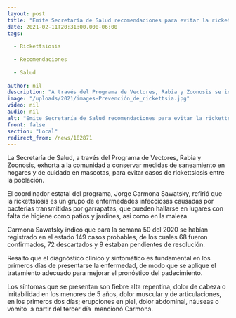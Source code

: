 ```yaml
---
layout: post
title: "Emite Secretaría de Salud recomendaciones para evitar la rickettsiosis"
date: 2021-02-11T20:31:00.000-06:00
tags:
  
  - Rickettsiosis
  
  - Recomendaciones
  
  - Salud
  
author: nil
description: "A través del Programa de Vectores, Rabia y Zoonosis se invita a la población a mantener medidas de limpieza en casa y de cuidado en mascotas"
image: "/uploads/2021/images-Prevención_de_rickettsia.jpg"
video: nil
audio: nil
alt: "Emite Secretaría de Salud recomendaciones para evitar la rickettsiosis"
front: false
section: "Local"
redirect_from: /news/182871
---
```


La Secretaría de Salud, a través del Programa de Vectores, Rabia y Zoonosis, exhorta a la comunidad a conservar medidas de saneamiento en hogares y de cuidado en mascotas, para evitar casos de rickettsiosis entre la población.

El coordinador estatal del programa, Jorge Carmona Sawatsky, refirió que la rickettsiosis es un grupo de enfermedades infecciosas causadas por bacterias transmitidas por garrapatas, que pueden hallarse en lugares con falta de higiene como patios y jardines, así como en la maleza.

Carmona Sawatsky indicó que para la semana 50 del 2020 se habían registrado en el estado 149 casos probables, de los cuales 68 fueron confirmados, 72 descartados y 9 estaban pendientes de resolución.

Resaltó que el diagnóstico clínico y sintomático es fundamental en los primeros días de presentarse la enfermedad, de modo que se aplique el tratamiento adecuado para mejorar el pronóstico del padecimiento.
 
Los síntomas que se presentan son fiebre alta repentina, dolor de cabeza o irritabilidad en los menores de 5 años, dolor muscular y de articulaciones, en los primeros dos días; erupciones en piel, dolor abdominal, náuseas o vómito, a partir del tercer día, mencionó Carmona.

Afirmó que también debe considerarse los siguientes factores: mordedura de garrapatas en las dos semanas anteriores, habitar o haber visitado espacios con este tipo de parásito, así como residir en zonas con transmisión de rickettsiosis.

Por lo anterior, se recomienda llevar a cabo las medidas de higiene y limpieza en los hogares como: podar el pasto en jardines y patios, fumigar de manera periódica, evitar almacenar objetos que puedan ocultar garrapatas; además, mantener la higiene personal.

Mencionó que es indispensable cuidar a las mascotas mediante la vacunación y desparasitación de forma periódica, la revisión del pelaje, patas y orejas para mantener que estén libres de pulgas o garrapatas.

El funcionario estatal invitó a la población a participar en las próximas campañas de ectodesparasitación de mascotas y descacharrización que se realizarán en coordinación con los municipios.

Por tanto, la Secretaría de Salud reitera el compromiso de bienestar y pone a disposición de los ciudadanos los servicios en los Centros de Salud de la entidad.